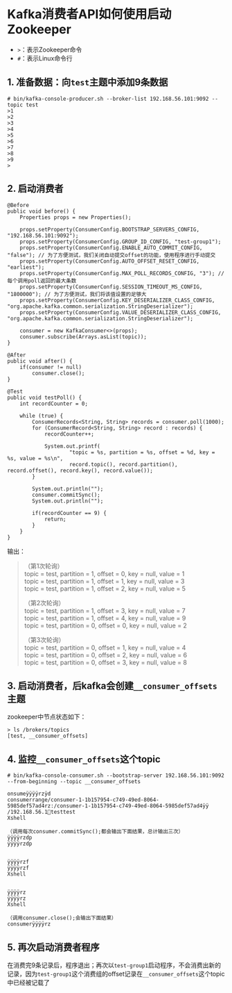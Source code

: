 # Kafka消费者API如何使用启动Zookeeper
- `>`：表示Zookeeper命令
- `#`：表示Linux命令行

## 1. 准备数据：向`test`主题中添加9条数据
```shell
# bin/kafka-console-producer.sh --broker-list 192.168.56.101:9092 --topic test
>1
>2
>3
>4
>5
>6
>7
>8
>9
>
```

## 2. 启动消费者
```
@Before
public void before() {
    Properties props = new Properties();

    props.setProperty(ConsumerConfig.BOOTSTRAP_SERVERS_CONFIG, "192.168.56.101:9092");
    props.setProperty(ConsumerConfig.GROUP_ID_CONFIG, "test-group1");
    props.setProperty(ConsumerConfig.ENABLE_AUTO_COMMIT_CONFIG, "false"); // 为了方便测试，我们关闭自动提交offset的功能，使用程序进行手动提交
    props.setProperty(ConsumerConfig.AUTO_OFFSET_RESET_CONFIG, "earliest");
    props.setProperty(ConsumerConfig.MAX_POLL_RECORDS_CONFIG, "3"); // 每个调用poll返回的最大条数
    props.setProperty(ConsumerConfig.SESSION_TIMEOUT_MS_CONFIG, "1800000"); // 为了方便测试，我们将该值设置的足够大
    props.setProperty(ConsumerConfig.KEY_DESERIALIZER_CLASS_CONFIG, "org.apache.kafka.common.serialization.StringDeserializer");
    props.setProperty(ConsumerConfig.VALUE_DESERIALIZER_CLASS_CONFIG, "org.apache.kafka.common.serialization.StringDeserializer");

    consumer = new KafkaConsumer<>(props);
    consumer.subscribe(Arrays.asList(topic));
}

@After
public void after() {
    if(consumer != null)
        consumer.close();
}

@Test
public void testPoll() {
    int recordCounter = 0;

    while (true) {
        ConsumerRecords<String, String> records = consumer.poll(1000);
        for (ConsumerRecord<String, String> record : records) {
            recordCounter++;

            System.out.printf(
                    "topic = %s, partition = %s, offset = %d, key = %s, value = %s\n",
                    record.topic(), record.partition(), record.offset(), record.key(), record.value());
        }

        System.out.println("");
        consumer.commitSync();
        System.out.println("");

        if(recordCounter == 9) {
            return;
        }
    }
}
```
输出：
>  （第1次轮询）  
> topic = test, partition = 1, offset = 0, key = null, value = 1  
> topic = test, partition = 1, offset = 1, key = null, value = 3  
> topic = test, partition = 1, offset = 2, key = null, value = 5  
>   
>  （第2次轮询）  
> topic = test, partition = 1, offset = 3, key = null, value = 7  
> topic = test, partition = 1, offset = 4, key = null, value = 9  
> topic = test, partition = 0, offset = 0, key = null, value = 2  
> 
>  （第3次轮询）  
> topic = test, partition = 0, offset = 1, key = null, value = 4  
> topic = test, partition = 0, offset = 2, key = null, value = 6  
> topic = test, partition = 0, offset = 3, key = null, value = 8  


## 3. 启动消费者，后kafka会创建`__consumer_offsets`主题
zookeeper中节点状态如下：
```
> ls /brokers/topics
[test, __consumer_offsets]
```

## 4. 监控`__consumer_offsets`这个topic
```
# bin/kafka-console-consumer.sh --bootstrap-server 192.168.56.101:9092 --from-beginning --topic __consumer_offsets

onsumeÿÿÿÿrzÿd                                                                                                                                                                                                              consumerrange/consumer-1-1b157954-c749-49ed-8064-5985def57ad4rz:/consumer-1-1b157954-c749-49ed-8064-5985def57ad4ÿÿ
/192.168.56.1󾾐testtest 
Xshell

（调用每次consumer.commitSync();都会输出下面结果，总计输出三次）
ÿÿÿÿrzdp
ÿÿÿÿrzdp


ÿÿÿÿrzf
ÿÿÿÿrzf
Xshell


ÿÿÿÿrz 
ÿÿÿÿrz 
Xshell

（调用consumer.close();会输出下面结果）
consumerÿÿÿÿrz
```

 ## 5. 再次启动消费者程序
 在消费完9条记录后，程序退出；再次以`test-group1`启动程序，不会消费出新的记录，因为`test-group1`这个消费组的offset记录在`__consumer_offsets`这个topic中已经被记载了